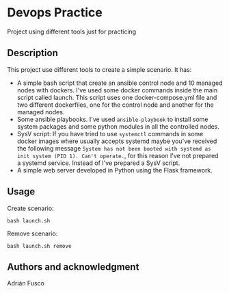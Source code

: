 # Devops Practice

Project using different tools just for practicing

## Description

This project use different tools to create a simple scenario. 
It has:

- A simple bash script that create an ansible control node and 10 managed nodes with dockers. I've used some docker commands inside the main script called launch. This script uses one docker-compose.yml file and two different dockerfiles, one for the control node and another for the managed nodes.
- Some ansible playbooks. I've used `ansible-playbook` to install some system packages and some python modules in all the controlled nodes.
- SysV script: If you have tried to use `systemctl` commands in some docker images where usually accepts systemd maybe you've received the following message `System has not been booted with systemd as init system (PID 1). Can't operate.`, for this reason I've not prepared a systemd service. Instead of I've prepared a SysV script.
- A simple web server developed in Python using the Flask framework.

## Usage

Create scenario:

```
bash launch.sh
```

Remove scenario:

```
bash launch.sh remove
```

## Authors and acknowledgment

Adrián Fusco
